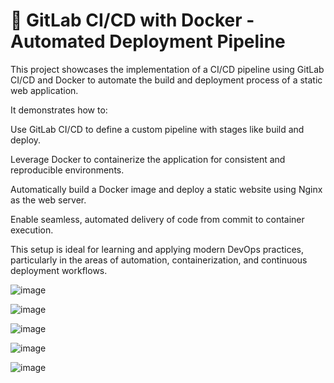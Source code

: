 # 🚀 GitLab CI/CD with Docker - Automated Deployment Pipeline

This project showcases the implementation of a CI/CD pipeline using GitLab CI/CD and Docker to automate the build and deployment process of a static web application.

It demonstrates how to:

Use GitLab CI/CD to define a custom pipeline with stages like build and deploy.

Leverage Docker to containerize the application for consistent and reproducible environments.

Automatically build a Docker image and deploy a static website using Nginx as the web server.

Enable seamless, automated delivery of code from commit to container execution.

This setup is ideal for learning and applying modern DevOps practices, particularly in the areas of automation, containerization, and continuous deployment workflows.



![image](https://github.com/user-attachments/assets/9155afc5-cb1a-42f2-9ee1-4927d6d5baa0)


![image](https://github.com/user-attachments/assets/c6b4792a-51e3-41d4-9285-395ede48ded4)

![image](https://github.com/user-attachments/assets/e5b004a8-6f9b-44fc-920a-b66e19f4e557)

![image](https://github.com/user-attachments/assets/23377914-ae48-4ad0-98ff-47ff1a95870a)

![image](https://github.com/user-attachments/assets/c619507e-c838-4304-9df8-ef84b078a098)



